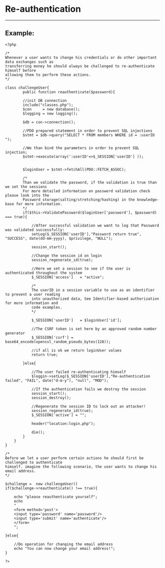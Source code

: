 # Re-authentication
-------

## Example:


    <?php

	/*
	Whenever a user wants to change his credentials or do other important data exchanges such as
	transferring money he should always be challenged to re-authenticate himself before
	allowing them to perform these actions.
	*/

	class challengeUser{
			public function reauthenticate($password){

			//init DB connection
			include("classes.php");
			$con     = new database();
			$logging = new logging();

			$db = con->connection();

			//PDO prepared statement in order to prevent SQL injections        
			$stmt = $db->query("SELECT * FROM members WHERE id = :userID ");

			//We than bind the parameters in order to prevent SQL injection;
			$stmt->execute(array(':userID'=>$_SESSION['userID'] ));


			$loginUser = $stmt->fetchAll(PDO::FETCH_ASSOC);

			/*
			Than we validate the password, if the validation is true than we set the sessions
			For more detailed information on password validation check please look into the
			Password storage(salting/stretching/hashing) in the knowledge-base for more information.
			*/
			if($this->ValidatePassword($loginUser['password'], $password) === true){

				//After successful validation we want to log that Password was validated successfully:
				setLog($_SESSION['userID'],"Password return true", "SUCCESS", date(dd-mm-yyyy), $privilege, "NULL");

				session_start();

				//Change the session id on login
				session_regenerate_id(true);

				//Here we set a session to see if the user is authenticated throughout the system
				$_SESSION['access']   = "active";

				/*
				The userID in a session variable to use as an identifier to prevent a user reading
				into unauthorized data, See Identifier-based authorization for more information and
				code examples.
				*/

				$_SESSION['userID']   = $loginUser['id'];

				//The CSRF token is set here by an approved random number generator
				$_SESSION['csrf'] = base64_encode(openssl_random_pseudo_bytes(128));

				//if all is ok we return loginUser values
				return true;

			}else{

				//The user failed re-authenticating himself
				$loggin->setLog($_SESSION['userID'],"Re-authentication failed", "FAIL", date("d-m-y"), "null", "MOD");

				//If the authentication fails we destroy the session
				session_start();
				session_destroy();

				//Regenerate the session ID to lock out an attacker!
				session_regenerate_id(true);
				$_SESSION['active'] = "";

				header("location:login.php");

				die();           	
			}
		}
	}

	/*
	Before we let a user perform certain actions he should first be challenged to authenticate
	himself. imagine the following scenario, the user wants to change his email address.
	*/

	$challenge =  new challengeUser()
	if($challenge->reauthenticate() !== true){

		echo "please reauthenticate yourself";
		echo
		"
		<form method='post'>
		<input type='password' name='password'/>
		<input type='submit' name='authenticate'/>
		</form>		
		";

	}else{

		//Do operation for changing the email address
		echo "You can now change your email address!";
	}

    ?>
